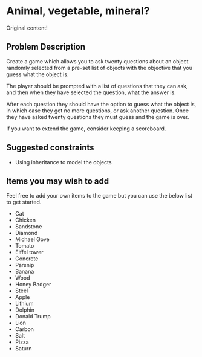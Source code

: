 # Animal, vegetable, mineral?

Original content!

## Problem Description

Create a game which allows you to ask twenty questions about an object randomly selected from a pre-set list of objects with the objective that you guess what the object is.

The player should be prompted with a list of questions that they can ask, and then when they have selected the question, what the answer is.

After each question they should have the option to guess what the object is, in which case they get no more questions, or ask another question. Once they have asked twenty questions they must guess and the game is over.

If you want to extend the game, consider keeping a scoreboard.

## Suggested constraints

* Using inheritance to model the objects

## Items you may wish to add

Feel free to add your own items to the game but you can use the below list to get started.

* Cat
* Chicken
* Sandstone
* Diamond
* Michael Gove
* Tomato
* Eiffel tower
* Concrete
* Parsnip
* Banana
* Wood
* Honey Badger
* Steel
* Apple
* Lithium
* Dolphin
* Donald Trump
* Lion
* Carbon
* Salt
* Pizza
* Saturn